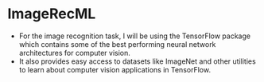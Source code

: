 # ImageRecML
- For the image recognition task, I will be using the TensorFlow package which contains some of the best performing neural network architectures for computer vision. 
- It also provides easy access to datasets like ImageNet and other utilities to learn about computer vision applications in TensorFlow.